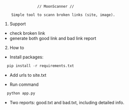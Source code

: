
                    // MoonScanner //
                      
        Simple tool to scann broken links (site, image).


1. Support
  - check broken link
  - generate both good link and bad link report

2. How to
  - Install packages:
        
  ```python
    pip install -r requirements.txt
  ```
        
  - Add urls to site.txt
    
  - Run command
        
  ```python
    python app.py
  ```
      
  - Two reports: good.txt and bad.txt, including detailed info.
